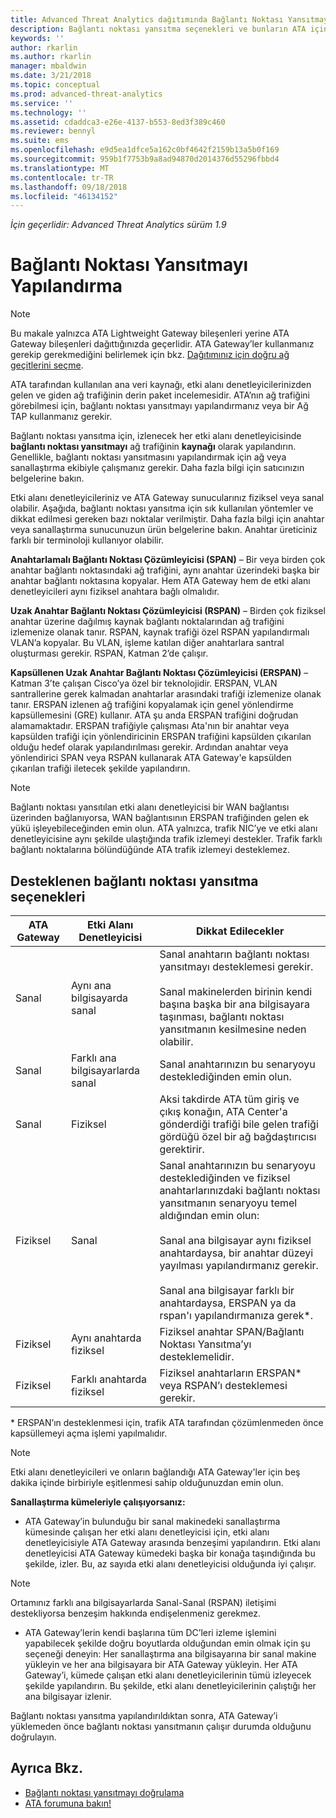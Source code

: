 ```yaml
---
title: Advanced Threat Analytics dağıtımında Bağlantı Noktası Yansıtmayı yapılandırma | Microsoft Docs
description: Bağlantı noktası yansıtma seçenekleri ve bunların ATA için nasıl yapılandırılacağı açıklanır.
keywords: ''
author: rkarlin
ms.author: rkarlin
manager: mbaldwin
ms.date: 3/21/2018
ms.topic: conceptual
ms.prod: advanced-threat-analytics
ms.service: ''
ms.technology: ''
ms.assetid: cdaddca3-e26e-4137-b553-8ed3f389c460
ms.reviewer: bennyl
ms.suite: ems
ms.openlocfilehash: e9d5ea1dfce5a162c0bf4642f2159b13a5b0f169
ms.sourcegitcommit: 959b1f7753b9a8ad94870d2014376d55296fbbd4
ms.translationtype: MT
ms.contentlocale: tr-TR
ms.lasthandoff: 09/18/2018
ms.locfileid: "46134152"
---
```

*İçin geçerlidir: Advanced Threat Analytics sürüm 1.9*



# <a name="configure-port-mirroring"></a>Bağlantı Noktası Yansıtmayı Yapılandırma
> [!NOTE] 
> Bu makale yalnızca ATA Lightweight Gateway bileşenleri yerine ATA Gateway bileşenleri dağıttığınızda geçerlidir. ATA Gateway’ler kullanmanız gerekip gerekmediğini belirlemek için bkz. [Dağıtımınız için doğru ağ geçitlerini seçme](ata-capacity-planning.md#choosing-the-right-gateway-type-for-your-deployment).
 
ATA tarafından kullanılan ana veri kaynağı, etki alanı denetleyicilerinizden gelen ve giden ağ trafiğinin derin paket incelemesidir. ATA’nın ağ trafiğini görebilmesi için, bağlantı noktası yansıtmayı yapılandırmanız veya bir Ağ TAP kullanmanız gerekir.

Bağlantı noktası yansıtma için, izlenecek her etki alanı denetleyicisinde **bağlantı noktası yansıtmayı** ağ trafiğinin **kaynağı** olarak yapılandırın. Genellikle, bağlantı noktası yansıtmasını yapılandırmak için ağ veya sanallaştırma ekibiyle çalışmanız gerekir.
Daha fazla bilgi için satıcınızın belgelerine bakın.

Etki alanı denetleyicileriniz ve ATA Gateway sunucularınız fiziksel veya sanal olabilir. Aşağıda, bağlantı noktası yansıtma için sık kullanılan yöntemler ve dikkat edilmesi gereken bazı noktalar verilmiştir. Daha fazla bilgi için anahtar veya sanallaştırma sunucunuzun ürün belgelerine bakın. Anahtar üreticiniz farklı bir terminoloji kullanıyor olabilir.

**Anahtarlamalı Bağlantı Noktası Çözümleyicisi (SPAN)** – Bir veya birden çok anahtar bağlantı noktasındaki ağ trafiğini, aynı anahtar üzerindeki başka bir anahtar bağlantı noktasına kopyalar. Hem ATA Gateway hem de etki alanı denetleyicileri aynı fiziksel anahtara bağlı olmalıdır.

**Uzak Anahtar Bağlantı Noktası Çözümleyicisi (RSPAN)**  – Birden çok fiziksel anahtar üzerine dağılmış kaynak bağlantı noktalarından ağ trafiğini izlemenize olanak tanır. RSPAN, kaynak trafiği özel RSPAN yapılandırmalı VLAN’a kopyalar. Bu VLAN, işleme katılan diğer anahtarlara santral oluşturması gerekir. RSPAN, Katman 2’de çalışır.

**Kapsüllenen Uzak Anahtar Bağlantı Noktası Çözümleyicisi (ERSPAN)** – Katman 3’te çalışan Cisco’ya özel bir teknolojidir. ERSPAN, VLAN santrallerine gerek kalmadan anahtarlar arasındaki trafiği izlemenize olanak tanır. ERSPAN izlenen ağ trafiğini kopyalamak için genel yönlendirme kapsüllemesini (GRE) kullanır. ATA şu anda ERSPAN trafiğini doğrudan alamamaktadır. ERSPAN trafiğiyle çalışması Ata'nın bir anahtar veya kapsülden trafiği için yönlendiricinin ERSPAN trafiğini kapsülden çıkarılan olduğu hedef olarak yapılandırılması gerekir. Ardından anahtar veya yönlendirici SPAN veya RSPAN kullanarak ATA Gateway'e kapsülden çıkarılan trafiği iletecek şekilde yapılandırın.

> [!NOTE]
> Bağlantı noktası yansıtılan etki alanı denetleyicisi bir WAN bağlantısı üzerinden bağlanıyorsa, WAN bağlantısının ERSPAN trafiğinden gelen ek yükü işleyebileceğinden emin olun.
> ATA yalnızca, trafik NIC’ye ve etki alanı denetleyicisine aynı şekilde ulaştığında trafik izlemeyi destekler. Trafik farklı bağlantı noktalarına bölündüğünde ATA trafik izlemeyi desteklemez.

## <a name="supported-port-mirroring-options"></a>Desteklenen bağlantı noktası yansıtma seçenekleri

|ATA Gateway|Etki Alanı Denetleyicisi|Dikkat Edilecekler|
|---------------|---------------------|------------------|
|Sanal|Aynı ana bilgisayarda sanal|Sanal anahtarın bağlantı noktası yansıtmayı desteklemesi gerekir.<br /><br />Sanal makinelerden birinin kendi başına başka bir ana bilgisayara taşınması, bağlantı noktası yansıtmanın kesilmesine neden olabilir.|
|Sanal|Farklı ana bilgisayarlarda sanal|Sanal anahtarınızın bu senaryoyu desteklediğinden emin olun.|
|Sanal|Fiziksel|Aksi takdirde ATA tüm giriş ve çıkış konağın, ATA Center'a gönderdiği trafiği bile gelen trafiği gördüğü özel bir ağ bağdaştırıcısı gerektirir.|
|Fiziksel|Sanal|Sanal anahtarınızın bu senaryoyu desteklediğinden ve fiziksel anahtarlarınızdaki bağlantı noktası yansıtmanın senaryoyu temel aldığından emin olun:<br /><br />Sanal ana bilgisayar aynı fiziksel anahtardaysa, bir anahtar düzeyi yayılması yapılandırmanız gerekir.<br /><br />Sanal ana bilgisayar farklı bir anahtardaysa, ERSPAN ya da rspan'ı yapılandırmanıza gerek&#42;.|
|Fiziksel|Aynı anahtarda fiziksel|Fiziksel anahtar SPAN/Bağlantı Noktası Yansıtma’yı desteklemelidir.|
|Fiziksel|Farklı anahtarda fiziksel|Fiziksel anahtarların ERSPAN&#42; veya RSPAN’ı desteklemesi gerekir.|

&#42; ERSPAN’ın desteklenmesi için, trafik ATA tarafından çözümlenmeden önce kapsüllemeyi açma işlemi yapılmalıdır.

> [!NOTE]
> Etki alanı denetleyicileri ve onların bağlandığı ATA Gateway'ler için beş dakika içinde birbiriyle eşitlenmesi sahip olduğunuzdan emin olun.

**Sanallaştırma kümeleriyle çalışıyorsanız:**

-   ATA Gateway’in bulunduğu bir sanal makinedeki sanallaştırma kümesinde çalışan her etki alanı denetleyicisi için, etki alanı denetleyicisiyle ATA Gateway arasında benzeşimi yapılandırın. Etki alanı denetleyicisi ATA Gateway kümedeki başka bir konağa taşındığında bu şekilde, izler. Bu, az sayıda etki alanı denetleyicisi olduğunda iyi çalışır.
> [!NOTE]
> Ortamınız farklı ana bilgisayarlarda Sanal-Sanal (RSPAN) iletişimi destekliyorsa benzeşim hakkında endişelenmeniz gerekmez.
> 
-   ATA Gateway’lerin kendi başlarına tüm DC’leri izleme işlemini yapabilecek şekilde doğru boyutlarda olduğundan emin olmak için şu seçeneği deneyin: Her sanallaştırma ana bilgisayarına bir sanal makine yükleyin ve her ana bilgisayara bir ATA Gateway yükleyin. Her ATA Gateway’i, kümede çalışan etki alanı denetleyicilerinin tümü izleyecek şekilde yapılandırın. Bu şekilde, etki alanı denetleyicilerinin çalıştığı her ana bilgisayar izlenir.

Bağlantı noktası yansıtma yapılandırıldıktan sonra, ATA Gateway’i yüklemeden önce bağlantı noktası yansıtmanın çalışır durumda olduğunu doğrulayın.

## <a name="see-also"></a>Ayrıca Bkz.
- [Bağlantı noktası yansıtmayı doğrulama](validate-port-mirroring.md)
- [ATA forumuna bakın!](https://social.technet.microsoft.com/Forums/security/home?forum=mata)
